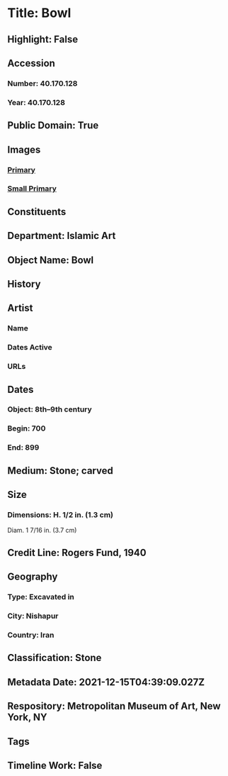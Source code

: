# Title: Bowl
## Highlight: False
## Accession
### Number: 40.170.128
### Year: 40.170.128
## Public Domain: True
## Images
### [Primary](https://images.metmuseum.org/CRDImages/is/original/sf40-170-128a.jpg)
### [Small Primary](https://images.metmuseum.org/CRDImages/is/web-large/sf40-170-128a.jpg)
## Constituents
## Department: Islamic Art
## Object Name: Bowl
## History
## Artist
### Name
### Dates Active
### URLs
## Dates
### Object: 8th–9th century
### Begin: 700
### End: 899
## Medium: Stone; carved
## Size
### Dimensions: H. 1/2 in. (1.3 cm)
Diam. 1 7/16 in. (3.7 cm)
## Credit Line: Rogers Fund, 1940
## Geography
### Type: Excavated in
### City: Nishapur
### Country: Iran
## Classification: Stone
## Metadata Date: 2021-12-15T04:39:09.027Z
## Respository: Metropolitan Museum of Art, New York, NY
## Tags
## Timeline Work: False